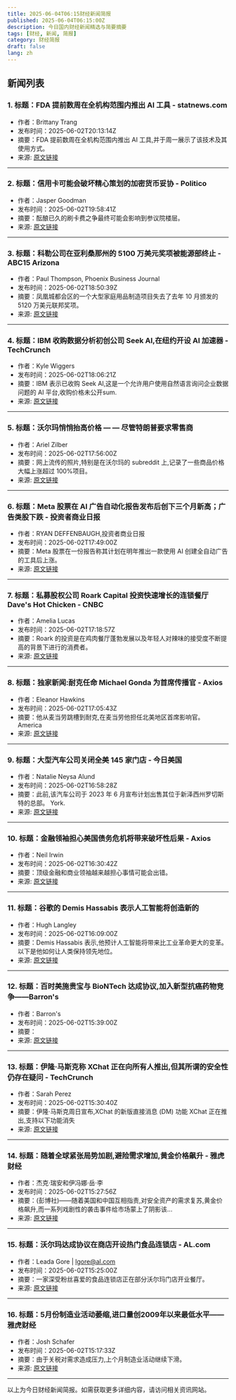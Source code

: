 ```yaml
---
title: 2025-06-04T06:15财经新闻简报
published: 2025-06-04T06:15:00Z
description: 今日国内财经新闻精选与简要摘要
tags: [财经, 新闻, 简报]
category: 财经简报
draft: false
lang: zh
---
```


## 新闻列表

### 1. 标题：FDA 提前数周在全机构范围内推出 AI 工具 - statnews.com
- 作者：Brittany Trang
- 发布时间：2025-06-02T20:13:14Z
- 摘要：FDA 提前数周在全机构范围内推出 AI 工具,并于周一展示了该技术及其使用方式。
- 来源: [原文链接](https://www.statnews.com/2025/06/02/fda-artificial-intelligence-implementation-plans-makary/)

---

### 2. 标题：信用卡可能会破坏精心策划的加密货币妥协 - Politico
- 作者：Jasper Goodman
- 发布时间：2025-06-02T19:58:41Z
- 摘要：酝酿已久的刷卡费之争最终可能会影响到参议院楼层。
- 来源: [原文链接](https://www.politico.com/live-updates/2025/06/02/congress/crypto-senate-genius-act-swipe-fees-00380677)

---

### 3. 标题：科勒公司在亚利桑那州的 5100 万美元奖项被能源部终止 - ABC15 Arizona
- 作者：Paul Thompson, Phoenix Business Journal
- 发布时间：2025-06-02T18:50:39Z
- 摘要：凤凰城都会区的一个大型家庭用品制造项目失去了去年 10 月颁发的 5120 万美元联邦奖项。
- 来源: [原文链接](https://www.abc15.com/news/business/kohlers-51m-arizona-award-terminated-by-department-of-energy)

---

### 4. 标题：IBM 收购数据分析初创公司 Seek AI,在纽约开设 AI 加速器 - TechCrunch
- 作者：Kyle Wiggers
- 发布时间：2025-06-02T18:06:21Z
- 摘要：IBM 表示已收购 Seek AI,这是一个允许用户使用自然语言询问企业数据问题的 AI 平台,收购价格未公开sum.
- 来源: [原文链接](https://techcrunch.com/2025/06/02/ibm-acquires-data-analysis-startup-seek-ai-opens-ai-accelerator-in-nyc/)

---

### 5. 标题：沃尔玛悄悄抬高价格 — — 尽管特朗普要求零售商
- 作者：Ariel Zilber
- 发布时间：2025-06-02T17:56:00Z
- 摘要：网上流传的照片,特别是在沃尔玛的 subreddit 上,记录了一些商品价格大幅上涨超过 100%项目。
- 来源: [原文链接](https://nypost.com/2025/06/02/business/walmart-quietly-jacks-up-prices-despite-trumps-demand-for-retailer-to-eat-the-tariffs/)

---

### 6. 标题：Meta 股票在 AI 广告自动化报告发布后创下三个月新高；广告类股下跌 - 投资者商业日报
- 作者：RYAN DEFFENBAUGH,投资者商业日报
- 发布时间：2025-06-02T17:49:00Z
- 摘要：Meta 股票在一份报告称其计划在明年推出一款使用 AI 创建全自动广告的工具后上涨。
- 来源: [原文链接](https://www.investors.com/news/technology/meta-stock-ai-ads-advertising-automation/)

---

### 7. 标题：私募股权公司 Roark Capital 投资快速增长的连锁餐厅 Dave&#39;s Hot Chicken - CNBC
- 作者：Amelia Lucas
- 发布时间：2025-06-02T17:18:57Z
- 摘要：Roark 的投资是在鸡肉餐厅蓬勃发展以及年轻人对辣味的接受度不断提高的背景下进行的消费者。
- 来源: [原文链接](https://www.cnbc.com/2025/06/02/roark-capital-daves-hot-chicken.html)

---

### 8. 标题：独家新闻:耐克任命 Michael Gonda 为首席传播官 - Axios
- 作者：Eleanor Hawkins
- 发布时间：2025-06-02T17:05:43Z
- 摘要：他从麦当劳跳槽到耐克,在麦当劳他担任北美地区首席影响官。 America
- 来源: [原文链接](https://www.axios.com/2025/06/02/nike-michael-gonda-chief-communications-officer-mcdonalds)

---

### 9. 标题：大型汽车公司关闭全美 145 家门店 - 今日美国
- 作者：Natalie Neysa Alund
- 发布时间：2025-06-02T16:58:28Z
- 摘要：此前,该汽车公司于 2023 年 6 月宣布计划出售其位于新泽西州罗切斯特的总部。 York.
- 来源: [原文链接](https://www.usatoday.com/story/money/2025/06/02/monro-auto-closing-stores-us/83989336007/)

---

### 10. 标题：金融领袖担心美国债务危机将带来破坏性后果 - Axios
- 作者：Neil Irwin
- 发布时间：2025-06-02T16:30:42Z
- 摘要：顶级金融和商业领袖越来越担心事情可能会出错。
- 来源: [原文链接](https://www.axios.com/2025/06/02/us-treasury-auction-debt-interest-rates)

---

### 11. 标题：谷歌的 Demis Hassabis 表示人工智能将创造新的
- 作者：Hugh Langley
- 发布时间：2025-06-02T16:09:00Z
- 摘要：Demis Hassabis 表示,他预计人工智能将带来比工业革命更大的变革。以下是他如何让人类保持领先地位。
- 来源: [原文链接](https://www.businessinsider.com/demis-hassabis-google-deemind-study-future-jobs-ai-2025-6)

---

### 12. 标题：百时美施贵宝与 BioNTech 达成协议,加入新型抗癌药物竞争——Barron&#39;s
- 作者：Barron&#39;s
- 发布时间：2025-06-02T15:39:00Z
- 摘要：
- 来源: [原文链接](https://www.barrons.com/articles/bristol-myers-stock-biontech-cancer-f327b0ee)

---

### 13. 标题：伊隆·马斯克称 XChat 正在向所有人推出,但其所谓的安全性仍存在疑问 - TechCrunch
- 作者：Sarah Perez
- 发布时间：2025-06-02T15:30:40Z
- 摘要：伊隆·马斯克周日宣布,XChat 的新版直接消息 (DM) 功能 XChat 正在推出,支持以下功能消失
- 来源: [原文链接](https://techcrunch.com/2025/06/02/elon-musk-says-xchat-is-rolling-out-to-all-but-questions-remain-about-its-alleged-security/)

---

### 14. 标题：随着全球紧张局势加剧,避险需求增加,黄金价格飙升 - 雅虎财经
- 作者：杰克·瑞安和伊冯娜·岳·李
- 发布时间：2025-06-02T15:27:56Z
- 摘要：(彭博社)——随着美国和中国互相指责,对安全资产的需求复苏,黄金价格飙升,而一系列戏剧性的袭击事件给市场蒙上了阴影该...
- 来源: [原文链接](https://finance.yahoo.com/news/gold-climbs-rising-geopolitical-trade-051617138.html)

---

### 15. 标题：沃尔玛达成协议在商店开设热门食品连锁店 - AL.com
- 作者：Leada Gore | lgore@al.com
- 发布时间：2025-06-02T15:25:00Z
- 摘要：一家深受粉丝喜爱的食品连锁店正在部分沃尔玛门店开业餐厅。
- 来源: [原文链接](https://www.al.com/news/2025/06/walmart-makes-deal-to-open-popular-food-chain-in-stores.html)

---

### 16. 标题：5月份制造业活动萎缩,进口量创2009年以来最低水平——雅虎财经
- 作者：Josh Schafer
- 发布时间：2025-06-02T15:17:33Z
- 摘要：由于关税对需求造成压力,上个月制造业活动继续下滑。
- 来源: [原文链接](https://finance.yahoo.com/news/manufacturing-activity-contracted-in-may-as-imports-hit-lowest-level-since-2009-151733477.html)

---


以上为今日财经新闻简报。如需获取更多详细内容，请访问相关资讯网站。